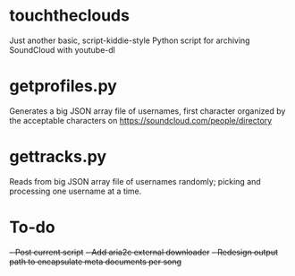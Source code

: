 # touchtheclouds
Just another basic, script-kiddie-style Python script for archiving SoundCloud with youtube-dl

# getprofiles.py

Generates a big JSON array file of usernames, first character organized by the acceptable characters on https://soundcloud.com/people/directory

# gettracks.py

Reads from big JSON array file of usernames randomly; picking and processing one username at a time.

# To-do
~~- Post current script~~
~~- Add aria2c external downloader~~
~~- Redesign output path to encapsulate meta documents per song~~
